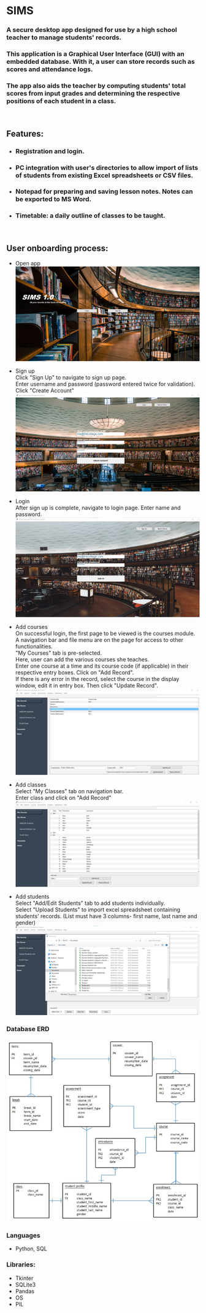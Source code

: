 # SIMS

### A secure desktop app designed for use by a high school teacher to manage students' records.

### This application is a Graphical User Interface (GUI) with an embedded database. With it, a user can store records such as scores and attendance logs.
### The app also aids the teacher by computing students' total scores from input grades and determining the respective positions of each student in a class.
<br>

## Features:
* ### Registration and login.
* ### PC integration with user's directories to allow import of lists of students from existing Excel spreadsheets or CSV files.
* ### Notepad for preparing and saving lesson notes. Notes can be exported to MS Word.
* ### Timetable: a daily outline of classes to be taught. 
<br>

## User onboarding process:
* Open app  
![](images/sims%20intro.jpg)

* Sign up  
Click "Sign Up" to navigate to sign up page.  
Enter username and password (password entered twice for validation).
Click "Create Account"
![](images/signup.jpg)


* Login  
After sign up is complete, navigate to login page.
Enter name and password.
![](images/login.jpg)


* Add courses  
On successful login, the first page to be viewed is the courses module.  
A navigation bar and file menu are on the page for access to other functionalities.  
"My Courses" tab is pre-selected.  
Here, user can add the various courses she teaches.  
Enter one course at a time and its course code (if applicable) in their respective entry boxes. Click on "Add Record".  
If there is any error in the record, select the course in the display window, edit it in entry box. Then click "Update Record".
![](images/mycourses.jpg)


* Add classes  
Select "My Classes" tab on navigation bar.  
Enter class and click on "Add Record"
![](images/myclasses.jpg)


* Add students  
Select "Add/Edit Students" tab to add students individually.  
Select "Upload Students" to import excel spreadsheet containing students' records. (List must have 3 columns- first name, last name and gender)
![](images/uploadstudents.jpg)



### Database ERD
![](images/sims%20ERD.jpg)
### Languages
* Python, SQL

### Libraries:
* Tkinter
* SQLite3
* Pandas
* OS
* PIL

  
